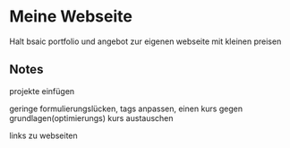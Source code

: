 # Meine Webseite

Halt bsaic portfolio und angebot zur eigenen webseite mit kleinen preisen

## Notes

projekte einfügen

geringe formulierungslücken, tags anpassen, einen kurs gegen grundlagen(optimierungs) kurs austauschen

links zu webseiten

